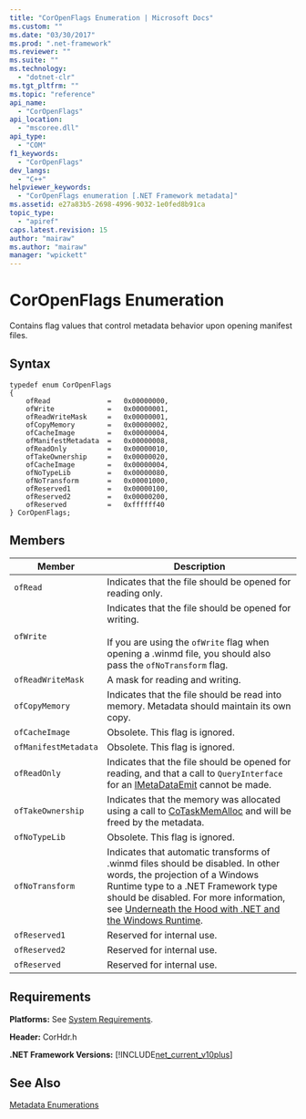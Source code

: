 ```yaml
---
title: "CorOpenFlags Enumeration | Microsoft Docs"
ms.custom: ""
ms.date: "03/30/2017"
ms.prod: ".net-framework"
ms.reviewer: ""
ms.suite: ""
ms.technology: 
  - "dotnet-clr"
ms.tgt_pltfrm: ""
ms.topic: "reference"
api_name: 
  - "CorOpenFlags"
api_location: 
  - "mscoree.dll"
api_type: 
  - "COM"
f1_keywords: 
  - "CorOpenFlags"
dev_langs: 
  - "C++"
helpviewer_keywords: 
  - "CorOpenFlags enumeration [.NET Framework metadata]"
ms.assetid: e27a83b5-2698-4996-9032-1e0fed8b91ca
topic_type: 
  - "apiref"
caps.latest.revision: 15
author: "mairaw"
ms.author: "mairaw"
manager: "wpickett"
---
```

# CorOpenFlags Enumeration
Contains flag values that control metadata behavior upon opening manifest files.  
  
## Syntax  
  
```  
typedef enum CorOpenFlags  
{  
    ofRead              =   0x00000000,  
    ofWrite             =   0x00000001,  
    ofReadWriteMask     =   0x00000001,  
    ofCopyMemory        =   0x00000002,  
    ofCacheImage        =   0x00000004,  
    ofManifestMetadata  =   0x00000008,  
    ofReadOnly          =   0x00000010,  
    ofTakeOwnership     =   0x00000020,  
    ofCacheImage        =   0x00000004,  
    ofNoTypeLib         =   0x00000080,  
    ofNoTransform       =   0x00001000,  
    ofReserved1         =   0x00000100,  
    ofReserved2         =   0x00000200,  
    ofReserved          =   0xffffff40  
} CorOpenFlags;  
```  
  
## Members  
  
|Member|Description|  
|------------|-----------------|  
|`ofRead`|Indicates that the file should be opened for reading only.|  
|`ofWrite`|Indicates that the file should be opened for writing.<br /><br /> If you are using the `ofWrite` flag when opening a .winmd file, you should also pass the `ofNoTransform` flag.|  
|`ofReadWriteMask`|A mask for reading and writing.|  
|`ofCopyMemory`|Indicates that the file should be read into memory. Metadata should maintain its own copy.|  
|`ofCacheImage`|Obsolete. This flag is ignored.|  
|`ofManifestMetadata`|Obsolete. This flag is ignored.|  
|`ofReadOnly`|Indicates that the file should be opened for reading, and that a call to `QueryInterface` for an [IMetaDataEmit](../../../../docs/framework/unmanaged-api/metadata/imetadataemit-interface.md) cannot be made.|  
|`ofTakeOwnership`|Indicates that the memory was allocated using a call to [CoTaskMemAlloc](http://msdn.microsoft.com/c4cb588d-9482-4f90-a92e-75b604540d5c) and will be freed by the metadata.|  
|`ofNoTypeLib`|Obsolete. This flag is ignored.|  
|`ofNoTransform`|Indicates that automatic transforms of .winmd files should be disabled. In other words, the projection of a Windows Runtime type to a .NET Framework type should be disabled. For more information, see [Underneath the Hood with .NET and the Windows Runtime](http://msdn.microsoft.com/magazine/jj651569.aspx).|  
|`ofReserved1`|Reserved for internal use.|  
|`ofReserved2`|Reserved for internal use.|  
|`ofReserved`|Reserved for internal use.|  
  
## Requirements  
 **Platforms:** See [System Requirements](../../../../docs/framework/get-started/system-requirements.md).  
  
 **Header:** CorHdr.h  
  
 **.NET Framework Versions:** [!INCLUDE[net_current_v10plus](../../../../includes/net-current-v10plus-md.md)]  
  
## See Also  
 [Metadata Enumerations](../../../../docs/framework/unmanaged-api/metadata/metadata-enumerations.md)